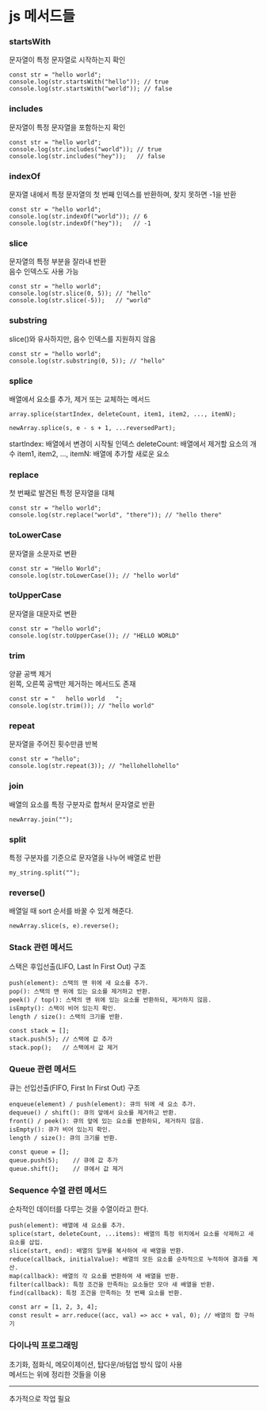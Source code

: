 # js 메서드들

### startsWith

문자열이 특정 문자열로 시작하는지 확인

```
const str = "hello world";
console.log(str.startsWith("hello")); // true
console.log(str.startsWith("world")); // false
```

### includes

문자열이 특정 문자열을 포함하는지 확인

```
const str = "hello world";
console.log(str.includes("world")); // true
console.log(str.includes("hey"));   // false
```

### indexOf

문자열 내에서 특정 문자열의 첫 번째 인덱스를 반환하며, 찾지 못하면 -1을 반환

```
const str = "hello world";
console.log(str.indexOf("world")); // 6
console.log(str.indexOf("hey"));   // -1
```

### slice

문자열의 특정 부분을 잘라내 반환  
음수 인덱스도 사용 가능

```
const str = "hello world";
console.log(str.slice(0, 5)); // "hello"
console.log(str.slice(-5));   // "world"
```

### substring

slice()와 유사하지만, 음수 인덱스를 지원하지 않음

```
const str = "hello world";
console.log(str.substring(0, 5)); // "hello"
```

### splice

배열에서 요소를 추가, 제거 또는 교체하는 메서드

```
array.splice(startIndex, deleteCount, item1, item2, ..., itemN);

newArray.splice(s, e - s + 1, ...reversedPart);
```

startIndex: 배열에서 변경이 시작될 인덱스
deleteCount: 배열에서 제거할 요소의 개수
item1, item2, ..., itemN: 배열에 추가할 새로운 요소

### replace

첫 번째로 발견된 특정 문자열을 대체

```
const str = "hello world";
console.log(str.replace("world", "there")); // "hello there"
```

### toLowerCase

문자열을 소문자로 변환

```
const str = "Hello World";
console.log(str.toLowerCase()); // "hello world"
```

### toUpperCase

문자열을 대문자로 변환

```
const str = "hello world";
console.log(str.toUpperCase()); // "HELLO WORLD"
```

### trim

양끝 공백 제거  
왼쪽, 오른쪽 공백만 제거하는 메서드도 존재

```
const str = "   hello world   ";
console.log(str.trim()); // "hello world"
```

### repeat

문자열을 주어진 횟수만큼 반복

```
const str = "hello";
console.log(str.repeat(3)); // "hellohellohello"
```

### join

배열의 요소를 특정 구분자로 합쳐서 문자열로 반환

```
newArray.join("");
```

### split

특정 구분자를 기준으로 문자열을 나누어 배열로 반환

```
my_string.split("");
```

### reverse()

배열일 때 sort 순서를 바꿀 수 있게 해준다.

```
newArray.slice(s, e).reverse();
```

### Stack 관련 메서드

스택은 후입선출(LIFO, Last In First Out) 구조

```
push(element): 스택의 맨 위에 새 요소를 추가.
pop(): 스택의 맨 위에 있는 요소를 제거하고 반환.
peek() / top(): 스택의 맨 위에 있는 요소를 반환하되, 제거하지 않음.
isEmpty(): 스택이 비어 있는지 확인.
length / size(): 스택의 크기를 반환.

const stack = [];
stack.push(5); // 스택에 값 추가
stack.pop();   // 스택에서 값 제거
```

### Queue 관련 메서드

큐는 선입선출(FIFO, First In First Out) 구조

```
enqueue(element) / push(element): 큐의 뒤에 새 요소 추가.
dequeue() / shift(): 큐의 앞에서 요소를 제거하고 반환.
front() / peek(): 큐의 앞에 있는 요소를 반환하되, 제거하지 않음.
isEmpty(): 큐가 비어 있는지 확인.
length / size(): 큐의 크기를 반환.

const queue = [];
queue.push(5);    // 큐에 값 추가
queue.shift();    // 큐에서 값 제거
```

### Sequence 수열 관련 메서드

순차적인 데이터를 다루는 것을 수열이라고 한다.

```
push(element): 배열에 새 요소를 추가.
splice(start, deleteCount, ...items): 배열의 특정 위치에서 요소를 삭제하고 새 요소를 삽입.
slice(start, end): 배열의 일부를 복사하여 새 배열을 반환.
reduce(callback, initialValue): 배열의 모든 요소를 순차적으로 누적하여 결과를 계산.
map(callback): 배열의 각 요소를 변환하여 새 배열을 반환.
filter(callback): 특정 조건을 만족하는 요소들만 모아 새 배열을 반환.
find(callback): 특정 조건을 만족하는 첫 번째 요소를 반환.

const arr = [1, 2, 3, 4];
const result = arr.reduce((acc, val) => acc + val, 0); // 배열의 합 구하기
```

### 다이나믹 프로그래밍

초기화, 점화식, 메모이제이션, 탑다운/바텀업 방식 많이 사용  
메서드는 위에 정리한 것들을 이용

---

추가적으로 작업 필요
